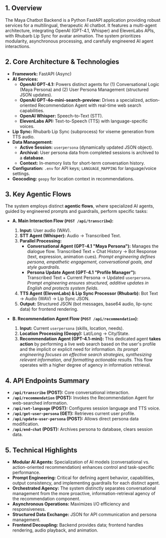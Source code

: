## 1. Overview

The Maya Chatbot Backend is a Python FastAPI application providing robust services for a multilingual, therapeutic AI chatbot. It features a multi-agent architecture, integrating OpenAI (GPT-4.1, Whisper) and ElevenLabs APIs, with Rhubarb Lip Sync for avatar animation. The system prioritizes modularity, asynchronous processing, and carefully engineered AI agent interactions.

## 2. Core Architecture & Technologies

*   **Framework:** FastAPI (Async)
*   **AI Services:**
    *   **OpenAI GPT-4.1:** Powers distinct agents for (1) Conversational Logic (Maya Persona) and (2) User Persona Management (structured JSON updates).
    *   **OpenAI GPT-4o-mini-search-preview:** Drives a specialized, action-oriented Recommendation Agent with real-time web search capabilities.
    *   **OpenAI Whisper:** Speech-to-Text (STT).
    *   **ElevenLabs API:** Text-to-Speech (TTS) with language-specific voices.
*   **Lip Sync:** Rhubarb Lip Sync (subprocess) for viseme generation from TTS audio.
*   **Data Management:**
    *   **Active Session:** `userpersona` (dynamically updated JSON object).
    *   **Archival:** User persona data from completed sessions is archived to a **database**.
    *   **Context:** In-memory lists for short-term conversation history.
*   **Configuration:** `.env` for API keys; `LANGUAGE_MAPPING` for language/voice settings.
*   **Geocoding:** `geopy` for location context in recommendations.

## 3. Key Agentic Flows

The system employs distinct **agentic flows**, where specialized AI agents, guided by engineered prompts and guardrails, perform specific tasks:

*   **A. Main Interaction Flow (`POST /api/transcribe`):**
    1.  **Input:** User audio (WAV).
    2.  **STT Agent (Whisper):** Audio -> Transcribed Text.
    3.  **Parallel Processing:**
        *   **Conversational Agent (GPT-4.1 "Maya Persona"):** Manages the dialogue flow. Transcribed Text + Chat History -> Bot Response (text, expression, animation cues). *Prompt engineering defines persona, empathetic engagement, conversational goals, and style guardrails.*
        *   **Persona Update Agent (GPT-4.1 "Profile Manager"):** Transcribed Text + Current Persona -> Updated `userpersona`. *Prompt engineering ensures structured, additive updates in English and protects system fields.*
    4.  **TTS Agent (ElevenLabs) & Lip Sync Processor (Rhubarb):** Bot Text -> Audio (WAV) -> Lip Sync JSON.
    5.  **Output:** Structured JSON (bot messages, base64 audio, lip-sync data) for frontend rendering.

*   **B. Recommendation Agent Flow (`POST /api/recommendation`):**
    1.  **Input:** Current `userpersona` (skills, location, needs).
    2.  **Location Processing (Geopy):** Lat/Long -> City/State.
    3.  **Recommendation Agent (GPT-4.1-mini):** This dedicated agent **takes action** by performing a live web search based on the user's profile and the implicit or explicit need for information. *Its prompt engineering focuses on effective search strategies, synthesizing relevant information, and formatting actionable results.* This flow operates with a higher degree of agency in information retrieval.

## 4. API Endpoints Summary

*   **`/api/transcribe` (POST):** Core conversational interaction.
*   **`/api/recommendation` (POST):** Invokes the Recommendation Agent for web-searched information.
*   **`/api/set-language` (POST):** Configures session language and TTS voice.
*   **`/api/get-user-persona` (GET):** Retrieves current user profile.
*   **`/api/update-user-persona` (POST):** Allows direct persona data modification.
*   **`/api/end-chat` (POST):** Archives persona to database, clears session data.

## 5. Technical Highlights

*   **Modular AI Agents:** Specialization of AI models (conversational vs. action-oriented recommendation) enhances control and task-specific performance.
*   **Prompt Engineering:** Critical for defining agent behavior, capabilities, output consistency, and implementing guardrails for each distinct agent.
*   **Orchestrated Agency:** The system distinctly separates conversational management from the more proactive, information-retrieval agency of the recommendation component.
*   **Asynchronous Operations:** Maximizes I/O efficiency and responsiveness.
*   **Structured Data Exchange:** JSON for API communication and persona management.
*   **Frontend Decoupling:** Backend provides data; frontend handles rendering, audio playback, and animation.
